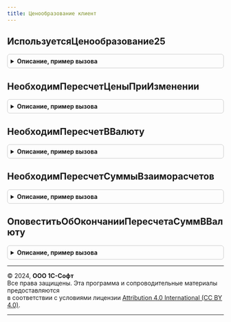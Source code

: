 ```yaml
---
title: Ценообразование клиент
---
```



## ИспользуетсяЦенообразование25
<details style="margin: 1em 0; padding: 0.5em; border: 1px solid #ccc; border-radius: 6px;">

<summary style="font-weight: bold; cursor: pointer;">Описание, пример вызова</summary>

```bsl

// Определяет, используется ли ценообразование версии 2.5 на указанную дату.
//
// Параметры:
//	Дата - Дата - дата, для которой надо определить режим ценообразования.
//
// Возвращаемое значение:
//	Булево - признак использования ценообразования версии 2.5 на указанную дату
//	Если дата не указана, то она приравнивается к текущей.
Функция ИспользуетсяЦенообразование25(Дата = Неопределено) Экспорт
```

Пример вызова
```bsl
Результат = ЦенообразованиеКлиент.ИспользуетсяЦенообразование25(Дата);
```
</details>

## НеобходимПересчетЦеныПриИзменении
<details style="margin: 1em 0; padding: 0.5em; border: 1px solid #ccc; border-radius: 6px;">

<summary style="font-weight: bold; cursor: pointer;">Описание, пример вызова</summary>

```bsl

// Определяет необходимость пересчита цены при изменении серии или упаковки.
//
// Параметры:
//  Номенклатура - СправочникСсылка.Номенклатура - номенклатура проверки
//  ИмяРеквизита - Строка - "Серия" или "Упаковка". имя изменяемого реквизита
//  Дата - Неопределено, Дата - Дата проверки
//
// Возвращаемое значение:
//  Булево - Истина, Необходимо пересчитать цены
Функция НеобходимПересчетЦеныПриИзменении(Номенклатура, ИмяРеквизита, Дата = Неопределено) Экспорт
```

Пример вызова
```bsl
Результат = ЦенообразованиеКлиент.НеобходимПересчетЦеныПриИзменении(Номенклатура, ИмяРеквизита, Дата);
```
</details>

## НеобходимПересчетВВалюту
<details style="margin: 1em 0; padding: 0.5em; border: 1px solid #ccc; border-radius: 6px;">

<summary style="font-weight: bold; cursor: pointer;">Описание, пример вызова</summary>

```bsl

// Проверяет заполненность реквизитов, необходимых для пересчета из валюты в валюту.
//
// Параметры:
//  Документ	 - ДокументОбъект			 - Документ, для которого выполняются проверки.
//  СтараяВалюта - СправочникСсылка.Валюты	 - Предыдущая валюта документа.
//  ИмяТЧ		 - Строка					 - Имя табличной части.
//  ИмяПоляЦена	 - Строка					 - Имя поля, содержащее сумму, которая зависит от валюты.
//
// Возвращаемое значение:
//  Булево - Истина, если необходим пересчет в валюту.
//
Функция НеобходимПересчетВВалюту(Документ, СтараяВалюта, ИмяТЧ="Товары", ИмяПоляЦена = "Цена") Экспорт
```

Пример вызова
```bsl
Результат = ЦенообразованиеКлиент.НеобходимПересчетВВалюту(Документ, СтараяВалюта, ИмяТЧ, ИмяПоляЦена);
```
</details>

## НеобходимПересчетСуммыВзаиморасчетов
<details style="margin: 1em 0; padding: 0.5em; border: 1px solid #ccc; border-radius: 6px;">

<summary style="font-weight: bold; cursor: pointer;">Описание, пример вызова</summary>

```bsl

// Проверяет заполненность реквизитов, необходимых пересчета сумм взаиморасчетов
//
// Параметры:
// 		Документ 		- ДокументОбъект 			- ДокументОбъект, для которого выполняются проверки
// 		СтараяВалюта 	- СправочникСсылка.Валюты	- Предыдущая валюта взаиморасчетов
// 		ИмяТЧ 			- Строка 					- Имя табличной части.
//
// Возвращаемое значение:
// 		Булево - Ложь, если необходимые пересчитать суммы взаиморасчетов.
//
Функция НеобходимПересчетСуммыВзаиморасчетов(Документ, СтараяВалюта, ИмяТЧ="Товары") Экспорт
```

Пример вызова
```bsl
Результат = ЦенообразованиеКлиент.НеобходимПересчетСуммыВзаиморасчетов(Документ, СтараяВалюта, ИмяТЧ);
```
</details>

## ОповеститьОбОкончанииПересчетаСуммВВалюту
<details style="margin: 1em 0; padding: 0.5em; border: 1px solid #ccc; border-radius: 6px;">

<summary style="font-weight: bold; cursor: pointer;">Описание, пример вызова</summary>

```bsl

// Показывает оповещение пользователя об окончании пересчета сумм из валюты в валюту.
//
// Параметры:
// ВалютаИсточник - СправочникСсылка.Валюты - валюта, из которой осуществлялся пересчет
// ВалютаПриемник - СправочникСсылка.Валюты - валюта, в которую осуществляется пересчет.
//
Процедура ОповеститьОбОкончанииПересчетаСуммВВалюту(ВалютаИсточник, ВалютаПриемник) Экспорт
```

Пример вызова
```bsl
ЦенообразованиеКлиент.ОповеститьОбОкончанииПересчетаСуммВВалюту(ВалютаИсточник, ВалютаПриемник) 
```
</details>

---

© 2024, **ООО 1С-Софт**  
Все права защищены. Эта программа и сопроводительные материалы предоставляются  
в соответствии с условиями лицензии [Attribution 4.0 International (CC BY 4.0)](https://creativecommons.org/licenses/by/4.0/legalcode).

---
